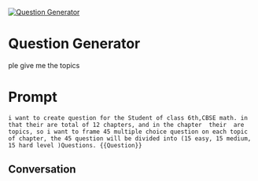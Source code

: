 
[![Question Generator](https://flow-prompt-covers.s3.us-west-1.amazonaws.com/icon/Lofi/i15.png)]()
# Question Generator 
ple give me the topics 

# Prompt

```
i want to create question for the Student of class 6th,CBSE math. in that their are total of 12 chapters, and in the chapter  their  are  topics, so i want to frame 45 multiple choice question on each topic of chapter, the 45 question will be divided into (15 easy, 15 medium, 15 hard level )Questions. {{Question}} 
```

## Conversation




